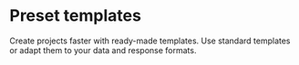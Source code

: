 # Preset templates

Create projects faster with ready-made templates. Use standard templates or adapt them to your data and response formats.

